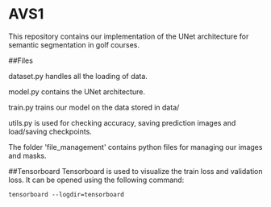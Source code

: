 # AVS1 

This repository contains our implementation of the UNet architecture for semantic segmentation in golf courses.

##Files

dataset.py handles all the loading of data.

model.py contains the UNet architecture.

train.py trains our model on the data stored in data/

utils.py is used for checking accuracy, saving prediction images and load/saving checkpoints.

The folder 'file_management' contains python files for managing our images and masks.

##Tensorboard
Tensorboard is used to visualize the train loss and validation loss.
It can be opened using the following command:
```
tensorboard --logdir=tensorboard
```
